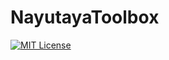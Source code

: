 
# NayutayaToolbox

[![MIT License](https://img.shields.io/badge/License-MIT-blue.svg?style=flat-square)](https://github.com/nayutaya/nayutaya-toolbox-swift/blob/master/LICENSE.txt)
